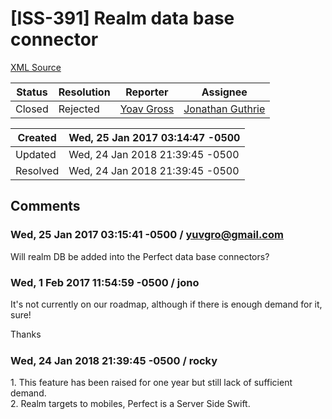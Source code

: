 # [ISS-391] Realm data base connector

[XML Source](../xml/ISS-391.xml)
<p></p>





Status|Resolution|Reporter|Assignee
------|----------|--------|--------
Closed|Rejected|[Yoav Gross](yuvgro@gmail.com)|[Jonathan Guthrie]($jono)





Created|Wed, 25 Jan 2017 03:14:47 -0500
-------|--------------
Updated|Wed, 24 Jan 2018 21:39:45 -0500
Resolved|Wed, 24 Jan 2018 21:39:45 -0500


## Comments




### Wed, 25 Jan 2017 03:15:41 -0500 / yuvgro@gmail.com 

<p><p>Will realm DB be added into the Perfect data base connectors?</p></p>


### Wed, 1 Feb 2017 11:54:59 -0500 / jono 

<p><p>It's not currently on our roadmap, although if there is enough demand for it, sure!</p>

<p>Thanks <img class="emoticon" src="http://jira.perfect.org:8080/images/icons/emoticons/smile.png" height="16" width="16" align="absmiddle" alt="" border="0"/></p></p>


### Wed, 24 Jan 2018 21:39:45 -0500 / rocky 

<p><p>1. This feature has been raised for one year but still lack of sufficient demand. <br/>
2. Realm targets to mobiles, Perfect is a Server Side Swift.</p></p>


